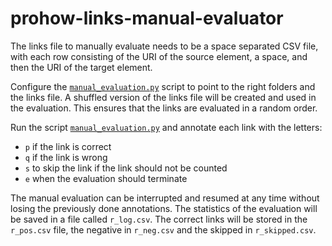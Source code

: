 # prohow-links-manual-evaluator

The links file to manually evaluate needs to be a space separated CSV file, with each row consisting of the URI of the source element, a space, and then the URI of the target element.

Configure the [`manual_evaluation.py`](https://github.com/paolo7/prohow-links-manual-evaluator/blob/master/manual_evaluation.py) script to point to the right folders and the links file. A shuffled version of the links file will be created and used in the evaluation. This ensures that the links are evaluated in a random order.

Run the script [`manual_evaluation.py`](https://github.com/paolo7/prohow-links-manual-evaluator/blob/master/manual_evaluation.py) and annotate each link with the letters:
 - `p` if the link is correct
 - `q` if the link is wrong
 - `s` to skip the link if the link should not be counted
 - `e` when the evaluation should terminate
  
The manual evaluation can be interrupted and resumed at any time without losing the previously done annotations.
The statistics of the evaluation will be saved in a file called `r_log.csv`. The correct links will be stored in the `r_pos.csv` file, the negative in `r_neg.csv` and the skipped in `r_skipped.csv`.
